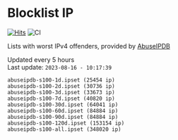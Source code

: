# Blocklist IP

[![Hits](https://hits.seeyoufarm.com/api/count/incr/badge.svg?url=https%3A%2F%2Fgithub.com%2Fborestad%2Fblocklist-ip%2F&count_bg=%2379C83D&title_bg=%23555555&icon=&icon_color=%23E7E7E7&title=hits&edge_flat=false)](https://hits.seeyoufarm.com)  ![CI](https://img.shields.io/github/workflow/status/borestad/blocklist-ip/CI?style=flat-square)

Lists with worst IPv4 offenders, provided by [AbuseIPDB](https://www.abuseipdb.com/)

<!-- FOOTER-PLACEHOLDER -->
Updated every 5 hours<br>
Last update: `2023-08-16 - 10:17:39`
```
abuseipdb-s100-1d.ipset (25454 ip)
abuseipdb-s100-2d.ipset (30736 ip)
abuseipdb-s100-3d.ipset (33673 ip)
abuseipdb-s100-7d.ipset (40820 ip)
abuseipdb-s100-30d.ipset (64041 ip)
abuseipdb-s100-60d.ipset (84884 ip)
abuseipdb-s100-90d.ipset (84884 ip)
abuseipdb-s100-120d.ipset (153154 ip)
abuseipdb-s100-all.ipset (348020 ip)
```
